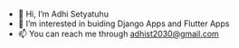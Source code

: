 - 👋 Hi, I’m Adhi Setyatuhu
- 👀 I’m interested in buiding Django Apps and Flutter Apps
- 📫 You can reach me through adhist2030@gmail.com

<!---
Semangat45/Semangat45 is a ✨ special ✨ repository because its `README.md` (this file) appears on your GitHub profile.
You can click the Preview link to take a look at your changes.
--->
